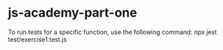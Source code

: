 # js-academy-part-one

To run tests for a specific function, use the following command:
npx jest test/exercise1.test.js
